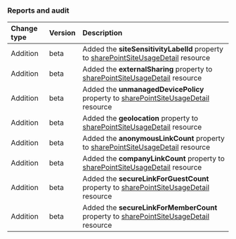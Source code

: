 ### Reports and audit

| **Change type** | **Version** | **Description** |
|:---|:---|:---|
|Addition|beta|Added the **siteSensitivityLabelId** property to [sharePointSiteUsageDetail](https://docs.microsoft.com/en-us/graph/api/resources/sharePointSiteUsageDetail?view=graph-rest-beta) resource|
|Addition|beta|Added the **externalSharing** property to [sharePointSiteUsageDetail](https://docs.microsoft.com/en-us/graph/api/resources/sharePointSiteUsageDetail?view=graph-rest-beta) resource|
|Addition|beta|Added the **unmanagedDevicePolicy** property to [sharePointSiteUsageDetail](https://docs.microsoft.com/en-us/graph/api/resources/sharePointSiteUsageDetail?view=graph-rest-beta) resource|
|Addition|beta|Added the **geolocation** property to [sharePointSiteUsageDetail](https://docs.microsoft.com/en-us/graph/api/resources/sharePointSiteUsageDetail?view=graph-rest-beta) resource|
|Addition|beta|Added the **anonymousLinkCount** property to [sharePointSiteUsageDetail](https://docs.microsoft.com/en-us/graph/api/resources/sharePointSiteUsageDetail?view=graph-rest-beta) resource|
|Addition|beta|Added the **companyLinkCount** property to [sharePointSiteUsageDetail](https://docs.microsoft.com/en-us/graph/api/resources/sharePointSiteUsageDetail?view=graph-rest-beta) resource|
|Addition|beta|Added the **secureLinkForGuestCount** property to [sharePointSiteUsageDetail](https://docs.microsoft.com/en-us/graph/api/resources/sharePointSiteUsageDetail?view=graph-rest-beta) resource|
|Addition|beta|Added the **secureLinkForMemberCount** property to [sharePointSiteUsageDetail](https://docs.microsoft.com/en-us/graph/api/resources/sharePointSiteUsageDetail?view=graph-rest-beta) resource|
